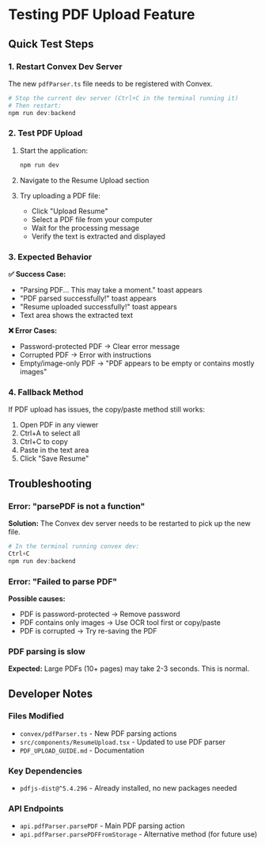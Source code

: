 # Testing PDF Upload Feature

## Quick Test Steps

### 1. Restart Convex Dev Server
The new `pdfParser.ts` file needs to be registered with Convex.

```powershell
# Stop the current dev server (Ctrl+C in the terminal running it)
# Then restart:
npm run dev:backend
```

### 2. Test PDF Upload

1. Start the application:
   ```powershell
   npm run dev
   ```

2. Navigate to the Resume Upload section

3. Try uploading a PDF file:
   - Click "Upload Resume"
   - Select a PDF file from your computer
   - Wait for the processing message
   - Verify the text is extracted and displayed

### 3. Expected Behavior

**✅ Success Case:**
- "Parsing PDF... This may take a moment." toast appears
- "PDF parsed successfully!" toast appears
- "Resume uploaded successfully!" toast appears
- Text area shows the extracted text

**❌ Error Cases:**
- Password-protected PDF → Clear error message
- Corrupted PDF → Error with instructions
- Empty/image-only PDF → "PDF appears to be empty or contains mostly images"

### 4. Fallback Method

If PDF upload has issues, the copy/paste method still works:
1. Open PDF in any viewer
2. Ctrl+A to select all
3. Ctrl+C to copy
4. Paste in the text area
5. Click "Save Resume"

## Troubleshooting

### Error: "parsePDF is not a function"
**Solution:** The Convex dev server needs to be restarted to pick up the new file.
```powershell
# In the terminal running convex dev:
Ctrl+C
npm run dev:backend
```

### Error: "Failed to parse PDF"
**Possible causes:**
- PDF is password-protected → Remove password
- PDF contains only images → Use OCR tool first or copy/paste
- PDF is corrupted → Try re-saving the PDF

### PDF parsing is slow
**Expected:** Large PDFs (10+ pages) may take 2-3 seconds. This is normal.

## Developer Notes

### Files Modified
- `convex/pdfParser.ts` - New PDF parsing actions
- `src/components/ResumeUpload.tsx` - Updated to use PDF parser
- `PDF_UPLOAD_GUIDE.md` - Documentation

### Key Dependencies
- `pdfjs-dist@^5.4.296` - Already installed, no new packages needed

### API Endpoints
- `api.pdfParser.parsePDF` - Main PDF parsing action
- `api.pdfParser.parsePDFFromStorage` - Alternative method (for future use)

